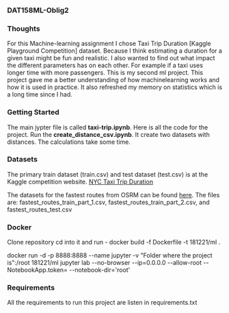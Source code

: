 ### DAT158ML-Oblig2

### Thoughts

For this Machine-learning assignment I chose Taxi Trip Duration [Kaggle Playground Competition] dataset. Because I think estimating a duration for a given taxi might be fun and realistic. I also wanted to find out what impact the different parameters has on each other. For example if a taxi uses longer time with more passengers.
This is my second ml project. This project gave me a better understanding of how machinelearning works and how it is used in practice. It also refreshed my memory on statistics which is a long time since I had.

### Getting Started

The main jypter file is called **taxi-trip.ipynb**. Here is all the code for the project.
Run the **create_distance_csv.ipynb**. It create two datasets with distances. The calculations take some time.

### Datasets

The primary train dataset (train.csv) and test dataset (test.csv) is at the Kaggle competition website. [NYC Taxi Trip Duration](https://www.kaggle.com/c/nyc-taxi-trip-duration/data)

The datasets for the fastest routes from OSRM can be found [here](https://www.kaggle.com/pepeeee/nyc-estimating-avg-speed-using-fastest-route/data). The files are: fastest_routes_train_part_1.csv, fastest_routes_train_part_2.csv, and fastest_routes_test.csv

### Docker

Clone repository cd into it and run - docker build -f Dockerfile -t 181221/ml .

docker run -d -p 8888:8888 --name jupyter -v "Folder where the project is":/root 181221/ml jupyter lab --no-browser --ip=0.0.0.0 --allow-root --NotebookApp.token= --notebook-dir='root'

### Requirements

All the requirements to run this project are listen in requirements.txt
